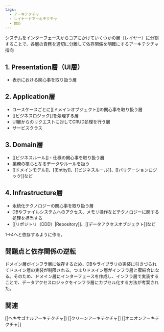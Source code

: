 ```yaml
---
tags:
  - アーキテクチャ
  - レイヤードアーキテクチャ
  - DDD
---
```

システムをインターフェースからコアにかけていくつかの層（レイヤー）に分割することで、各層の責務を適切に分離して依存関係を明確にするアーキテクチャ指向
## 1. Presentation層（UI層）
- 表示における関心事を取り扱う層
## 2. Application層
- ユースケースごとに[[ドメインオブジェクト]]の関心事を取り扱う層
- [[ビジネスロジック]]を処理する層
- UI層からのリクエストに対してCRUD処理を行う層
- サービスクラス
## 3. Domain層
- [[ビジネスルール]]・仕様の関心事を取り扱う層
- 業務の核心となるデータやルールを扱う
- [[ドメインモデル]]、[[Entity]]、[[ビジネスルール]]、[[バリデーションロジック]]など
## 4. Infrastructure層
- 永続化テクノロジーの関心事を取り扱う層
- DBやファイルシステムへのアクセス、メモリ操作などテクノロジーに関する処理を担当する
- [[リポジトリ（DDD）|Repository]]、[[データアクセスオブジェクト]]など

1→4へと依存するように作る。

## 問題点と依存関係の逆転
ドメイン層がインフラ層に依存するため、DBやライブラリの実装に引きづられてドメイン層の実装が制限される。つまりドメイン層がインフラ層と蜜結合になる。そのため、ドメイン層にインターフェースを作成し、インフラ層で実装することで、データアクセスロジックをインフラ層にカプセル化する方法が考案された。
## 関連
[[ヘキサゴナルアーキテクチャ]]
[[クリーンアーキテクチャ]]
[[オニオンアーキテクチャ]]
